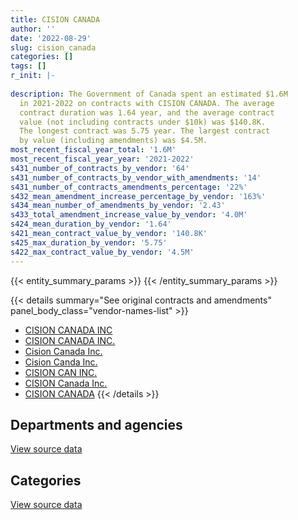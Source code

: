 ```yaml
---
title: CISION CANADA
author: ''
date: '2022-08-29'
slug: cision_canada
categories: []
tags: []
r_init: |-
  
description: The Government of Canada spent an estimated $1.6M
  in 2021-2022 on contracts with CISION CANADA. The average
  contract duration was 1.64 year, and the average contract
  value (not including contracts under $10k) was $140.8K.
  The longest contract was 5.75 year. The largest contract
  by value (including amendments) was $4.5M.
most_recent_fiscal_year_total: '1.6M'
most_recent_fiscal_year_year: '2021-2022'
s431_number_of_contracts_by_vendor: '64'
s431_number_of_contracts_by_vendor_with_amendments: '14'
s431_number_of_contracts_amendments_percentage: '22%'
s432_mean_amendment_increase_percentage_by_vendor: '163%'
s434_mean_number_of_amendments_by_vendor: '2.43'
s433_total_amendment_increase_value_by_vendor: '4.0M'
s424_mean_duration_by_vendor: '1.64'
s421_mean_contract_value_by_vendor: '140.8K'
s425_max_duration_by_vendor: '5.75'
s422_max_contract_value_by_vendor: '4.5M'
---
```


<script src="/rmarkdown-libs/htmlwidgets/htmlwidgets.js"></script>
<link href="/rmarkdown-libs/datatables-css/datatables-crosstalk.css" rel="stylesheet" />
<script src="/rmarkdown-libs/datatables-binding/datatables.js"></script>
<script src="/rmarkdown-libs/jquery/jquery-3.6.0.min.js"></script>
<link href="/rmarkdown-libs/dt-core-bootstrap/css/dataTables.bootstrap.min.css" rel="stylesheet" />
<link href="/rmarkdown-libs/dt-core-bootstrap/css/dataTables.bootstrap.extra.css" rel="stylesheet" />
<script src="/rmarkdown-libs/dt-core-bootstrap/js/jquery.dataTables.min.js"></script>
<script src="/rmarkdown-libs/dt-core-bootstrap/js/dataTables.bootstrap.min.js"></script>
<link href="/rmarkdown-libs/crosstalk/css/crosstalk.min.css" rel="stylesheet" />
<script src="/rmarkdown-libs/crosstalk/js/crosstalk.min.js"></script>
<script src="/rmarkdown-libs/htmlwidgets/htmlwidgets.js"></script>
<link href="/rmarkdown-libs/datatables-css/datatables-crosstalk.css" rel="stylesheet" />
<script src="/rmarkdown-libs/datatables-binding/datatables.js"></script>
<script src="/rmarkdown-libs/jquery/jquery-3.6.0.min.js"></script>
<link href="/rmarkdown-libs/dt-core-bootstrap/css/dataTables.bootstrap.min.css" rel="stylesheet" />
<link href="/rmarkdown-libs/dt-core-bootstrap/css/dataTables.bootstrap.extra.css" rel="stylesheet" />
<script src="/rmarkdown-libs/dt-core-bootstrap/js/jquery.dataTables.min.js"></script>
<script src="/rmarkdown-libs/dt-core-bootstrap/js/dataTables.bootstrap.min.js"></script>
<link href="/rmarkdown-libs/crosstalk/css/crosstalk.min.css" rel="stylesheet" />
<script src="/rmarkdown-libs/crosstalk/js/crosstalk.min.js"></script>

{{< entity_summary_params >}}
{{< /entity_summary_params >}}

{{< details summary="See original contracts and amendments" panel_body_class="vendor-names-list" >}}
- [CISION CANADA INC](https://search.open.canada.ca/en/ct/?sort=contract_value_f%20desc&page=1&search_text=%22CISION%20CANADA%20INC%22)
- [CISION CANADA INC.](https://search.open.canada.ca/en/ct/?sort=contract_value_f%20desc&page=1&search_text=%22CISION%20CANADA%20INC.%22)
- [Cision Canada Inc.](https://search.open.canada.ca/en/ct/?sort=contract_value_f%20desc&page=1&search_text=%22Cision%20Canada%20Inc.%22)
- [Cision Canda Inc.](https://search.open.canada.ca/en/ct/?sort=contract_value_f%20desc&page=1&search_text=%22Cision%20Canda%20Inc.%22)
- [CISION CAN INC.](https://search.open.canada.ca/en/ct/?sort=contract_value_f%20desc&page=1&search_text=%22CISION%20CAN%20INC.%22)
- [CISION Canada Inc.](https://search.open.canada.ca/en/ct/?sort=contract_value_f%20desc&page=1&search_text=%22CISION%20Canada%20Inc.%22)
- [CISION CANADA](https://search.open.canada.ca/en/ct/?sort=contract_value_f%20desc&page=1&search_text=%22CISION%20CANADA%22)
{{< /details >}}

## Departments and agencies

<div id="htmlwidget-1" style="width:100%;height:auto;" class="datatables html-widget"></div>
<script type="application/json" data-for="htmlwidget-1">{"x":{"style":"bootstrap","filter":"none","vertical":false,"data":[["<a href=\"/departments/aafc-aac/\">Agriculture and Agri-Food Canada<\/a>","<a href=\"/departments/acoa-apeca/\">Atlantic Canada Opportunities Agency<\/a>","<a href=\"/departments/cfia-acia/\">Canadian Food Inspection Agency<\/a>","<a href=\"/departments/cic/\">Immigration, Refugees and Citizenship Canada<\/a>","<a href=\"/departments/cra-arc/\">Canada Revenue Agency<\/a>","<a href=\"/departments/crtc/\">Canadian Radio-television and Telecommunications Commission<\/a>","<a href=\"/departments/cta-otc/\">Canadian Transportation Agency<\/a>","<a href=\"/departments/dfatd-maecd/\">Global Affairs Canada<\/a>","<a href=\"/departments/ec/\">Environment and Climate Change Canada<\/a>","<a href=\"/departments/feddevontario/\">Federal Economic Development Agency for Southern Ontario<\/a>","<a href=\"/departments/fin/\">Department of Finance Canada<\/a>","<a href=\"/departments/hc-sc/\">Health Canada<\/a>","<a href=\"/departments/ic/\">Innovation, Science and Economic Development Canada<\/a>","<a href=\"/departments/infc/\">Infrastructure Canada<\/a>","<a href=\"/departments/nfb-onf/\">National Film Board<\/a>","<a href=\"/departments/nserc-crsng/\">Natural Sciences and Engineering Research Council of Canada<\/a>","<a href=\"/departments/ocol-clo/\">Office of the Commissioner of Official Languages<\/a>","<a href=\"/departments/pco-bcp/\">Privy Council Office<\/a>","<a href=\"/departments/ps-sp/\">Public Safety Canada<\/a>","<a href=\"/departments/tbs-sct/\">Treasury Board of Canada Secretariat<\/a>","<a href=\"/departments/tc/\">Transport Canada<\/a>","<a href=\"/departments/vac-acc/\">Veterans Affairs Canada<\/a>","<a href=\"/departments/wage/\">Department for Women and Gender Equality<\/a>"],[20443.42,16498,null,27255.44,121014.41,5975.95,29127.27,null,15106.19,null,11522.44,12147.5,29687.18,null,883.31,23617,null,906332.91,22401.12,1758.33,null,4404.63,null],[null,38836.83,null,27330.11,84572.01,null,29207.07,1398.76,78983.77,null,5427.56,16226.22,27534.5,null,80822.61,11162.48,null,908816.02,24001.2,10163.17,null,52003.11,null],[null,42314.76,null,null,38727.7,null,29127.27,88298.93,6474.08,3501.64,null,16181.89,101675.95,null,177940.51,33395.94,6368.27,906332.91,null,null,24997.17,47456.39,18549.3],[69288.8,42314.76,33900,null,44080.49,null,25267.05,395312.79,null,6588.13,null,4034.39,4250.78,4754.69,1352.67,33395.94,25826.87,815202.88,null,null,30418.14,27643.02,32551.8]],"container":"<table class=\"table table-striped table-hover row-border order-column display\">\n  <thead>\n    <tr>\n      <th>Department<\/th>\n      <th>2018-2019<\/th>\n      <th>2019-2020<\/th>\n      <th>2020-2021<\/th>\n      <th>2021-2022<\/th>\n    <\/tr>\n  <\/thead>\n<\/table>","options":{"order":[[4,"desc"]],"pageLength":10,"autoWidth":true,"columnDefs":[{"targets":1,"render":"function(data, type, row, meta) {\n    return type !== 'display' ? data : DTWidget.formatCurrency(data, \"$\", 2, 3, \",\", \".\", true, null);\n  }"},{"targets":2,"render":"function(data, type, row, meta) {\n    return type !== 'display' ? data : DTWidget.formatCurrency(data, \"$\", 2, 3, \",\", \".\", true, null);\n  }"},{"targets":3,"render":"function(data, type, row, meta) {\n    return type !== 'display' ? data : DTWidget.formatCurrency(data, \"$\", 2, 3, \",\", \".\", true, null);\n  }"},{"targets":4,"render":"function(data, type, row, meta) {\n    return type !== 'display' ? data : DTWidget.formatCurrency(data, \"$\", 2, 3, \",\", \".\", true, null);\n  }"},{"width":"16%","targets":[1,2,3,4]},{"className":"dt-right","targets":[1,2,3,4]}],"orderClasses":false}},"evals":["options.columnDefs.0.render","options.columnDefs.1.render","options.columnDefs.2.render","options.columnDefs.3.render"],"jsHooks":[]}</script>
<p class="text-right">
<a href="https://github.com/GoC-Spending/contracts-data/tree/main/data/out/vendors/cision_canada/summary_by_fiscal_year_by_department.csv" class="source-data-link btn btn-link">View source data</a>
</p>

## Categories

<div id="htmlwidget-2" style="width:100%;height:auto;" class="datatables html-widget"></div>
<script type="application/json" data-for="htmlwidget-2">{"x":{"style":"bootstrap","filter":"none","vertical":false,"data":[["<a href=\"/categories/professional_services/\">Professional services<\/a>","<a href=\"/categories/information_technology/\">Information technology<\/a>","<a href=\"/categories/human_capital/\">Human capital<\/a>"],[1205142,1758.33,41274.77],[1340888.96,10163.17,45433.29],[1402046.64,null,139296.07],[1215047.24,null,381135.98]],"container":"<table class=\"table table-striped table-hover row-border order-column display\">\n  <thead>\n    <tr>\n      <th>Category<\/th>\n      <th>2018-2019<\/th>\n      <th>2019-2020<\/th>\n      <th>2020-2021<\/th>\n      <th>2021-2022<\/th>\n    <\/tr>\n  <\/thead>\n<\/table>","options":{"order":[[4,"desc"]],"dom":"t","pageLength":30,"autoWidth":true,"columnDefs":[{"targets":1,"render":"function(data, type, row, meta) {\n    return type !== 'display' ? data : DTWidget.formatCurrency(data, \"$\", 2, 3, \",\", \".\", true, null);\n  }"},{"targets":2,"render":"function(data, type, row, meta) {\n    return type !== 'display' ? data : DTWidget.formatCurrency(data, \"$\", 2, 3, \",\", \".\", true, null);\n  }"},{"targets":3,"render":"function(data, type, row, meta) {\n    return type !== 'display' ? data : DTWidget.formatCurrency(data, \"$\", 2, 3, \",\", \".\", true, null);\n  }"},{"targets":4,"render":"function(data, type, row, meta) {\n    return type !== 'display' ? data : DTWidget.formatCurrency(data, \"$\", 2, 3, \",\", \".\", true, null);\n  }"},{"width":"16%","targets":[1,2,3,4]},{"className":"dt-right","targets":[1,2,3,4]}],"orderClasses":false,"lengthMenu":[10,25,30,50,100]}},"evals":["options.columnDefs.0.render","options.columnDefs.1.render","options.columnDefs.2.render","options.columnDefs.3.render"],"jsHooks":[]}</script>
<p class="text-right">
<a href="https://github.com/GoC-Spending/contracts-data/tree/main/data/out/vendors/cision_canada/summary_by_fiscal_year_by_category.csv" class="source-data-link btn btn-link">View source data</a>
</p>
